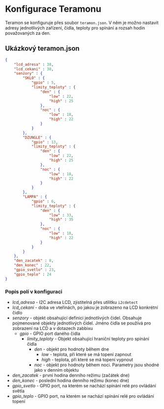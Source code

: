 # Konfigurace Teramonu

Teramon se konfiguruje přes soubor `teramon.json`. V něm je možno nastavit adresy jednotlivých zařízení, čidla, teploty pro spínání a rozsah hodin považovaných za den.

## Ukázkový teramon.json

```json
{
    "lcd_adresa" : 38,
    "lcd_cekani" : 30,
    "senzory" : {
        "SKLO" : { 
            "gpio" : 5,
            "limity_teploty" : {
                "den" : {
                    "low" : 22,
                    "high" : 25
                },
                "noc" : {
                    "low" : 18,
                    "high" : 22
                }
            }
        },
        "DZUNGLE" : { 
            "gpio" : 13,
            "limity_teploty" : {
                "den" : {
                    "low" : 22,
                    "high" : 25
                },
                "noc" : {
                    "low" : 18,
                    "high" : 22
                }
            }
        },
        "LAMPA" : { 
            "gpio" : 6,
            "limity_teploty" : {
                "den" : {
                    "low" : 33,
                    "high" : 35
                },
                "noc" : {
                    "low" : 18,
                    "high" : 22
                }
            }
        }
    },
    "den_zacatek" : 8,
    "den_konec" : 22,
    "gpio_svetlo" : 23,
    "gpio_teplo" : 24
}
```

### Popis polí v konfiguraci

* *lcd_adresa* - I2C adresa LCD, zjistitelná přes utilitku `i2cdetect`
* *lcd_cekani* - doba ve vteřinách, po jakou je zobrazeno na LCD konkrétní čidlo
* *senzory* - objekt obsahující definici jednotlivých čidel. Obsahuje pojmenované objekty jednotlivých čidel. Jméno čidla se používá pro zobrazení na LCD a v dotazech zabbixu
  * *gpio* - GPIO port daného čidla
    * *limity_teploty* - Objekt obsahující hraniční teploty pro spínání čidla
      * *den* - objekt pro hodnoty během dne
        * *low* - teplota, při které se má topení zapnout
        * *high* - teplota, při které se má topení vypnout
      * *noc* - objekt pro hodnoty během noci. Parametry jsou shodné jako v denním objektu
* *den_zacatek* - první hodina denního režimu (začátek dne)
* *den_konec* - poslední hodina denního režimu (konec dne)
* *gpio_svetlo* - GPIO port, na kterém se nachází spínání relé pro ovládání světla
* *gpio_teplo* - GPIO port, na kterém se nachází spínání relé pro ovládání topení
